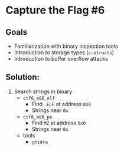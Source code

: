 # Capture the Flag #6

## Goals
- Familiarization with binary inspection tools
- Introduction to storage types (`c-structs`)
- Introduction to buffer overflow attacks

## Solution:
1. Search strings in binary
    - `ctf6_x86_elf`
        - Find `.ELF` at address `0x0`
        - Strings near `0x`
    - `ctf6_x86_pe`
        - Find `MZ` at address `0x0`
        - Strings near `0x`
    - tools
        - `ghidra`
